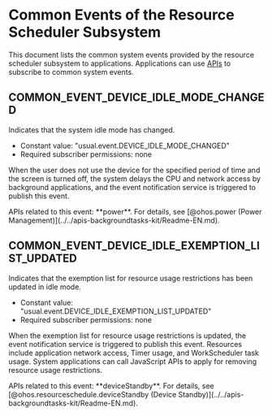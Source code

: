 # Common Events of the Resource Scheduler Subsystem
This document lists the common system events provided by the resource scheduler subsystem to applications. Applications can use [APIs](../js-apis-commonEventManager.md) to subscribe to common system events.

## COMMON_EVENT_DEVICE_IDLE_MODE_CHANGED
Indicates that the system idle mode has changed.

- Constant value: "usual.event.DEVICE_IDLE_MODE_CHANGED"
- Required subscriber permissions: none

When the user does not use the device for the specified period of time and the screen is turned off, the system delays the CPU and network access by background applications, and the event notification service is triggered to publish this event.

<!--Del-->APIs related to this event: **power**. For details, see [@ohos.power (Power Management)](../../apis-backgroundtasks-kit/Readme-EN.md).<!--DelEnd-->

## COMMON_EVENT_DEVICE_IDLE_EXEMPTION_LIST_UPDATED
Indicates that the exemption list for resource usage restrictions has been updated in idle mode.

- Constant value: "usual.event.DEVICE_IDLE_EXEMPTION_LIST_UPDATED"
- Required subscriber permissions: none

When the exemption list for resource usage restrictions is updated, the event notification service is triggered to publish this event.
Resources include application network access, Timer usage, and WorkScheduler task usage.
System applications can call JavaScript APIs to apply for removing resource usage restrictions.

<!--Del-->APIs related to this event: **deviceStandby**. For details, see [@ohos.resourceschedule.deviceStandby (Device Standby)](../../apis-backgroundtasks-kit/Readme-EN.md).<!--DelEnd-->
